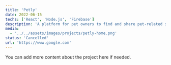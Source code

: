 ```yaml
---
title: 'Petly'
date: 2022-06-15
techs: ['React', 'Node.js', 'Firebase']
description: 'A platform for pet owners to find and share pet-related services.'
media:
  - '../../assets/images/projects/petly-home.png'
status: 'Cancelled'
url: 'https://www.google.com'
---
```


You can add more content about the project here if needed.
